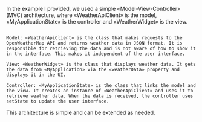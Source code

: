 In the example I provided, we used a simple «Model-View-Controller» (MVC) architecture, where «WeatherApiClient» is the model, «MyApplicationState» is the controller and «WeatherWidget» is the view.

```

Model: «WeatherApiClient» is the class that makes requests to the OpenWeatherMap API and returns weather data in JSON format. It is responsible for retrieving the data and is not aware of how to show it in the interface. This makes it independent of the user interface.

View: «WeatherWidget» is the class that displays weather data. It gets the data from «MyApplication» via the «weatherData» property and displays it in the UI.

Controller: «MyApplicationState» is the class that links the model and the view. It creates an instance of «WeatherApiClient» and uses it to retrieve weather data. When the data is received, the controller uses setState to update the user interface.

```

This architecture is simple and can be extended as needed.
